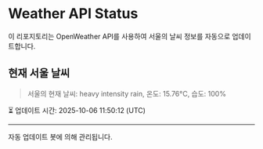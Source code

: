 
# Weather API Status

이 리포지토리는 OpenWeather API를 사용하여 서울의 날씨 정보를 자동으로 업데이트합니다.

## 현재 서울 날씨
> 서울의 현재 날씨: heavy intensity rain, 온도: 15.76°C, 습도: 100%

⏳ 업데이트 시간: 2025-10-06 11:50:12 (UTC)

---
자동 업데이트 봇에 의해 관리됩니다.

